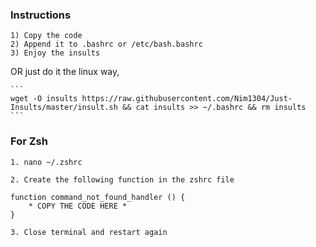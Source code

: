 ### Instructions
    1) Copy the code
    2) Append it to .bashrc or /etc/bash.bashrc
    3) Enjoy the insults

OR just do it the linux way,

    ```
    wget -O insults https://raw.githubusercontent.com/Nim1304/Just-Insults/master/insult.sh && cat insults >> ~/.bashrc && rm insults
    ```

### For Zsh

```
1. nano ~/.zshrc

2. Create the following function in the zshrc file

function command_not_found_handler () {
	* COPY THE CODE HERE *
}

3. Close terminal and restart again
```
